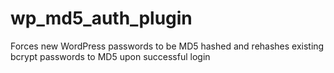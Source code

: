 # wp_md5_auth_plugin
Forces new WordPress passwords to be MD5 hashed and rehashes existing bcrypt passwords to MD5 upon successful login
